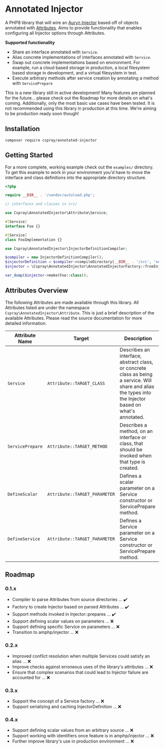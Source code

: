 # Annotated Injector

A PHP8 library that will wire an [Auryn Injector](https://github.com/rdlowrey/auryn) based off of objects annotated with 
[Attributes](https://www.php.net/manual/en/language.attributes.php). Aims to provide functionality that enables 
configuring all Injector options through Attributes.

**Supported functionality**

- Share an interface annotated with `Service`.
- Alias concrete implementations of interfaces annotated with `Service`.
- Swap out concrete implementations based on environment. For example, run a cloud based storage in production, a 
local filesystem based storage in development, and a virtual filesystem in test.
- Execute arbitrary methods after service creation by annotating a method with `ServicePrepare`

This is a new library still in active development! Many features are planned for the future... please check out the 
Roadmap for more details on what's coming. Additionally, only the most basic use cases have been tested. It is not 
recommended using this library in production at this time. We're aiming to be production ready soon though!

## Installation

```
composer require cspray/annotated-injector
```

## Getting Started

For a more complete, working example check out the `examples/` directory. To get this example to work in your environment 
you'd have to move the interface and class definitions into the appropriate directory structure.

```php
<?php

require __DIR__ . '/vendor/autoload.php';

// interfaces and classes in src/

use Cspray\AnnotatedInjector\Attribute\Service;

#[Service]
interface Foo {}

#[Service]
class FooImplementation {}

use Cspray\AnnotatedInjector\InjectorDefinitionCompiler;

$compiler = new InjectorDefinitionCompiler();
$injectorDefinition = $compiler->compileDirectory(__DIR__ . '/src', 'environment_identifier');
$injector = \Cspray\AnnotatedInjector\AnnotatedInjectorFactory::fromInjectorDefinition($injectorDefinition);

var_dump($injector->make(Foo::class));
```

## Attributes Overview

The following Attributes are made available through this library. All Attributes listed are under the namespace 
`Cspray\AnnotatedInjector\Attribute`. This is just a brief description of the available Attributes. Please read the 
source documentation for more detailed information. 

|Attribute Name | Target | Description
--- | --- | ---
|`Service`|`Attribute::TARGET_CLASS`|Describes an interface, abstract class, or concrete class as being a service. Will share and alias the types into the Injector based on what's annotated.|
|`ServicePrepare`|`Attribute::TARGET_METHOD`|Describes a method, on an interface or class, that should be invoked when that type is created.|
|`DefineScalar`|`Attribute::TARGET_PARAMETER`|Defines a scalar parameter on a Service constructor or ServicePrepare method.|
|`DefineService`|`Attribute::TARGET_PARAMETER`|Defines a Service parameter on a Service constructor or ServicePrepare method.|

## Roadmap

### 0.1.x

- Compiler to parse Attributes from source directories ... :heavy_check_mark:
- Factory to create Injector based on parsed Attributes ... :heavy_check_mark:
- Support methods invoked in Injector::prepares ... :heavy_check_mark:
- Support defining scalar values on parameters ... :x:
- Support defining specific Service on parameters ... :x:
- Transition to amphp/injector ... :x:

### 0.2.x

- Improved conflict resolution when multiple Services could satisfy an alias ... :x:
- Improve checks against erroneous uses of the library's attributes ... :x:
- Ensure that complex scenarios that could lead to Injector failure are accounted for ... :x:

### 0.3.x

- Support the concept of a Service factory ... :x:
- Support serializing and caching InjectorDefinition ... :x:

### 0.4.x

- Support defining scalar values from an arbitrary source ... :x:
- Support working with identifiers once feature is in amphp/injector ... :x:
- Further improve library's use in production environment ... :x: